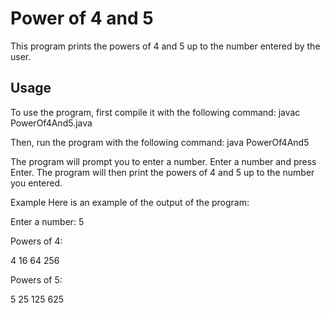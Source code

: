 # Power of 4 and 5

This program prints the powers of 4 and 5 up to the number entered by the user.

## Usage

To use the program, first compile it with the following command:
javac PowerOf4And5.java

Then, run the program with the following command:
java PowerOf4And5

The program will prompt you to enter a number. Enter a number and press Enter. The program will then print the powers of 4 and 5 up to the number you entered.

Example
Here is an example of the output of the program:

Enter a number: 5

Powers of 4:

4
16
64
256

Powers of 5:

5
25
125
625
